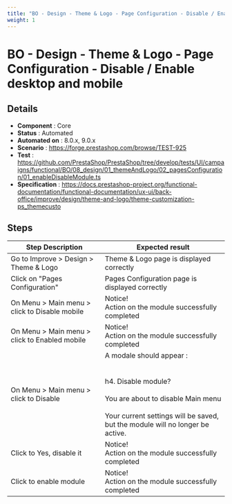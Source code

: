 ```yaml
---
title: "BO - Design - Theme & Logo - Page Configuration - Disable / Enable desktop and mobile"
weight: 1
---
```


# BO - Design - Theme & Logo - Page Configuration - Disable / Enable desktop and mobile
## Details
* **Component** : Core
* **Status** : Automated
* **Automated on** : 8.0.x, 9.0.x
* **Scenario** : https://forge.prestashop.com/browse/TEST-925
* **Test** : https://github.com/PrestaShop/PrestaShop/tree/develop/tests/UI/campaigns/functional/BO/08_design/01_themeAndLogo/02_pagesConfiguration/01_enableDisableModule.ts
* **Specification** : https://docs.prestashop-project.org/functional-documentation/functional-documentation/ux-ui/back-office/improve/design/theme-and-logo/theme-customization-ps_themecusto

## Steps
| Step Description | Expected result |
| ----- | ----- |
| Go to Improve > Design > Theme & Logo | Theme & Logo page is displayed correctly |
| Click on "Pages Configuration" | Pages Configuration page is displayed correctly |
| On Menu > Main menu > click to Disable mobile | Notice!<br>Action on the module successfully completed |
| On Menu > Main menu > click to Enabled mobile | Notice!<br>Action on the module successfully completed |
| On Menu > Main menu > click to Disable | A modale should appear :<br><br> <br>h4. Disable module?<br><br>You are about to disable Main menu<br><br>Your current settings will be saved, but the module will no longer be active. |
| Click to Yes, disable it | Notice!<br>Action on the module successfully completed |
| Click to enable module | Notice!<br>Action on the module successfully completed |
